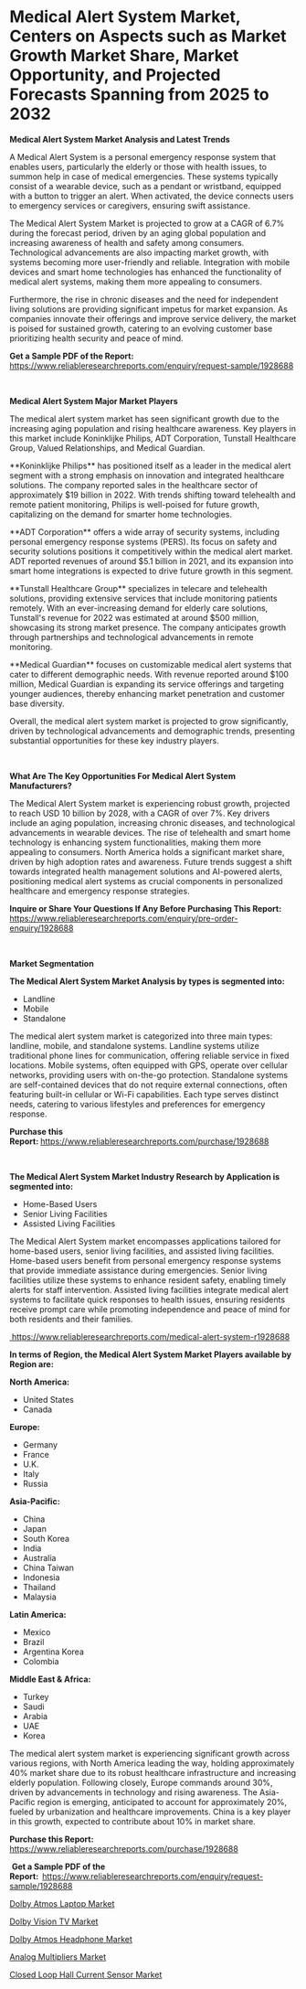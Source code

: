 <p><h1>Medical Alert System Market, Centers on Aspects such as Market Growth Market Share, Market Opportunity, and Projected Forecasts Spanning from 2025 to 2032</h1></p><p><strong>Medical Alert System Market Analysis and Latest Trends</strong></p>
<p><p>A Medical Alert System is a personal emergency response system that enables users, particularly the elderly or those with health issues, to summon help in case of medical emergencies. These systems typically consist of a wearable device, such as a pendant or wristband, equipped with a button to trigger an alert. When activated, the device connects users to emergency services or caregivers, ensuring swift assistance.</p><p>The Medical Alert System Market is projected to grow at a CAGR of 6.7% during the forecast period, driven by an aging global population and increasing awareness of health and safety among consumers. Technological advancements are also impacting market growth, with systems becoming more user-friendly and reliable. Integration with mobile devices and smart home technologies has enhanced the functionality of medical alert systems, making them more appealing to consumers.</p><p>Furthermore, the rise in chronic diseases and the need for independent living solutions are providing significant impetus for market expansion. As companies innovate their offerings and improve service delivery, the market is poised for sustained growth, catering to an evolving customer base prioritizing health security and peace of mind.</p></p>
<p><strong>Get a Sample PDF of the Report:&nbsp;</strong> <a href="https://www.reliableresearchreports.com/enquiry/request-sample/1928688?utm_campaign=11&utm_medium=2&utm_source=Github&utm_content=ia&utm_term=06042025&utm_id=medical-alert-system">https://www.reliableresearchreports.com/enquiry/request-sample/1928688</a></p>
<p>&nbsp;</p>
<p><strong>Medical Alert System Major Market Players</strong></p>
<p><p>The medical alert system market has seen significant growth due to the increasing aging population and rising healthcare awareness. Key players in this market include Koninklijke Philips, ADT Corporation, Tunstall Healthcare Group, Valued Relationships, and Medical Guardian.</p><p>**Koninklijke Philips** has positioned itself as a leader in the medical alert segment with a strong emphasis on innovation and integrated healthcare solutions. The company reported sales in the healthcare sector of approximately $19 billion in 2022. With trends shifting toward telehealth and remote patient monitoring, Philips is well-poised for future growth, capitalizing on the demand for smarter home technologies. </p><p>**ADT Corporation** offers a wide array of security systems, including personal emergency response systems (PERS). Its focus on safety and security solutions positions it competitively within the medical alert market. ADT reported revenues of around $5.1 billion in 2021, and its expansion into smart home integrations is expected to drive future growth in this segment.</p><p>**Tunstall Healthcare Group** specializes in telecare and telehealth solutions, providing extensive services that include monitoring patients remotely. With an ever-increasing demand for elderly care solutions, Tunstall's revenue for 2022 was estimated at around $500 million, showcasing its strong market presence. The company anticipates growth through partnerships and technological advancements in remote monitoring.</p><p>**Medical Guardian** focuses on customizable medical alert systems that cater to different demographic needs. With revenue reported around $100 million, Medical Guardian is expanding its service offerings and targeting younger audiences, thereby enhancing market penetration and customer base diversity.</p><p>Overall, the medical alert system market is projected to grow significantly, driven by technological advancements and demographic trends, presenting substantial opportunities for these key industry players.</p></p>
<p>&nbsp;</p>
<p><strong>What Are The Key Opportunities For Medical Alert System Manufacturers?</strong></p>
<p><p>The Medical Alert System market is experiencing robust growth, projected to reach USD 10 billion by 2028, with a CAGR of over 7%. Key drivers include an aging population, increasing chronic diseases, and technological advancements in wearable devices. The rise of telehealth and smart home technology is enhancing system functionalities, making them more appealing to consumers. North America holds a significant market share, driven by high adoption rates and awareness. Future trends suggest a shift towards integrated health management solutions and AI-powered alerts, positioning medical alert systems as crucial components in personalized healthcare and emergency response strategies.</p></p>
<p><strong>Inquire or Share Your Questions If Any Before Purchasing This Report:</strong> <a href="https://www.reliableresearchreports.com/enquiry/pre-order-enquiry/1928688?utm_campaign=11&utm_medium=2&utm_source=Github&utm_content=ia&utm_term=06042025&utm_id=medical-alert-system">https://www.reliableresearchreports.com/enquiry/pre-order-enquiry/1928688</a></p>
<p>&nbsp;</p>
<p><strong>Market Segmentation</strong></p>
<p><strong>The Medical Alert System Market Analysis by types is segmented into:</strong></p>
<p><ul><li>Landline</li><li>Mobile</li><li>Standalone</li></ul></p>
<p><p>The medical alert system market is categorized into three main types: landline, mobile, and standalone systems. Landline systems utilize traditional phone lines for communication, offering reliable service in fixed locations. Mobile systems, often equipped with GPS, operate over cellular networks, providing users with on-the-go protection. Standalone systems are self-contained devices that do not require external connections, often featuring built-in cellular or Wi-Fi capabilities. Each type serves distinct needs, catering to various lifestyles and preferences for emergency response.</p></p>
<p><strong>Purchase this Report:&nbsp;</strong><a href="https://www.reliableresearchreports.com/purchase/1928688?utm_campaign=11&utm_medium=2&utm_source=Github&utm_content=ia&utm_term=06042025&utm_id=medical-alert-system">https://www.reliableresearchreports.com/purchase/1928688</a></p>
<p>&nbsp;</p>
<p><strong>The Medical Alert System Market Industry Research by Application is segmented into:</strong></p>
<p><ul><li>Home-Based Users</li><li>Senior Living Facilities</li><li>Assisted Living Facilities</li></ul></p>
<p><p>The Medical Alert System market encompasses applications tailored for home-based users, senior living facilities, and assisted living facilities. Home-based users benefit from personal emergency response systems that provide immediate assistance during emergencies. Senior living facilities utilize these systems to enhance resident safety, enabling timely alerts for staff intervention. Assisted living facilities integrate medical alert systems to facilitate quick responses to health issues, ensuring residents receive prompt care while promoting independence and peace of mind for both residents and their families.</p></p>
<p><a href="https://www.reliableresearchreports.com/medical-alert-system-r1928688?utm_campaign=11&utm_medium=2&utm_source=Github&utm_content=ia&utm_term=06042025&utm_id=medical-alert-system">&nbsp;https://www.reliableresearchreports.com/medical-alert-system-r1928688</a></p>
<p><strong>In terms of Region, the Medical Alert System Market Players available by Region are:</strong></p>
<p>
    <p> <strong> North America: </strong>
        <ul>
            <li>United States</li>
            <li>Canada</li>
        </ul>
        </p> 
    <p> <strong> Europe: </strong>
        <ul>
            <li>Germany</li>
            <li>France</li>
            <li>U.K.</li>
            <li>Italy</li>
            <li>Russia</li>
        </ul>
        </p> 
    <p> <strong> Asia-Pacific: </strong>
        <ul>
            <li>China</li>
            <li>Japan</li>
            <li>South Korea</li>
            <li>India</li>
            <li>Australia</li>
            <li>China Taiwan</li>
            <li>Indonesia</li>
            <li>Thailand</li>
            <li>Malaysia</li>
        </ul>
        </p> 
    <p> <strong> Latin America: </strong>
        <ul>
            <li>Mexico</li>
            <li>Brazil</li>
            <li>Argentina Korea</li>
            <li>Colombia</li>
        </ul>
        </p> 
    <p> <strong> Middle East & Africa: </strong>
        <ul>
            <li>Turkey</li>
            <li>Saudi</li>
            <li>Arabia</li>
            <li>UAE</li>
            <li>Korea</li>
        </ul>
    </p>
    </p>
<p><p>The medical alert system market is experiencing significant growth across various regions, with North America leading the way, holding approximately 40% market share due to its robust healthcare infrastructure and increasing elderly population. Following closely, Europe commands around 30%, driven by advancements in technology and rising awareness. The Asia-Pacific region is emerging, anticipated to account for approximately 20%, fueled by urbanization and healthcare improvements. China is a key player in this growth, expected to contribute about 10% in market share.</p></p>
<p><strong>Purchase this Report: </strong><a href="https://www.reliableresearchreports.com/purchase/1928688?utm_campaign=11&utm_medium=2&utm_source=Github&utm_content=ia&utm_term=06042025&utm_id=medical-alert-system">https://www.reliableresearchreports.com/purchase/1928688</a></p>
<p>&nbsp;<strong>Get a Sample PDF of the Report:&nbsp;&nbsp;</strong><a href="https://www.reliableresearchreports.com/enquiry/request-sample/1928688?utm_campaign=11&utm_medium=2&utm_source=Github&utm_content=ia&utm_term=06042025&utm_id=medical-alert-system">https://www.reliableresearchreports.com/enquiry/request-sample/1928688</a></p>
<p><strong></strong></p>
<p><p><a href="https://github.com/zappasuccofz/Market-Research-Report-List-1/blob/main/dolby-atmos-laptop-market.md?utm_campaign=11&utm_medium=2&utm_source=Github&utm_content=ia&utm_term=06042025&utm_id=medical-alert-system">Dolby Atmos Laptop Market</a></p><p><a href="https://github.com/lamlebienz7j/Market-Research-Report-List-1/blob/main/dolby-vision-tv-market.md?utm_campaign=11&utm_medium=2&utm_source=Github&utm_content=ia&utm_term=06042025&utm_id=medical-alert-system">Dolby Vision TV Market</a></p><p><a href="https://github.com/tauchzuazoli/Market-Research-Report-List-1/blob/main/dolby-atmos-headphone-market.md?utm_campaign=11&utm_medium=2&utm_source=Github&utm_content=ia&utm_term=06042025&utm_id=medical-alert-system">Dolby Atmos Headphone Market</a></p><p><a href="https://github.com/abbasgwiltke/Market-Research-Report-List-1/blob/main/analog-multipliers-market.md?utm_campaign=11&utm_medium=2&utm_source=Github&utm_content=ia&utm_term=06042025&utm_id=medical-alert-system">Analog Multipliers Market</a></p><p><a href="https://github.com/artussavasrv/Market-Research-Report-List-1/blob/main/closed-loop-hall-current-sensor-market.md?utm_campaign=11&utm_medium=2&utm_source=Github&utm_content=ia&utm_term=06042025&utm_id=medical-alert-system">Closed Loop Hall Current Sensor Market</a></p></p>